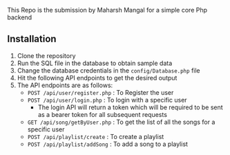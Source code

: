 This Repo is the submission by Maharsh Mangal for a simple core Php backend

## Installation
1. Clone the repository
2. Run the SQL file in the database to obtain sample data
3. Change the database credentials in the `config/Database.php` file
4. Hit the following API endpoints to get the desired output
5. The API endpoints are as follows:
    - `POST /api/user/register.php` : To Register the user
    - `POST /api/user/login.php` : To login with a specific user
       - The login API will return a token which will be required to be sent as a bearer token for all subsequent requests
    - `GET /api/song/getByUser.php` : To get the list of all the songs for a specific user
    - `POST /api/playlist/create` : To create a playlist
    - `POST /api/playlist/addSong` : To add a song to a playlist